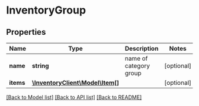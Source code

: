 # InventoryGroup

## Properties
Name | Type | Description | Notes
------------ | ------------- | ------------- | -------------
**name** | **string** | name of category group | [optional] 
**items** | [**\InventoryClient\Model\Item[]**](Item.md) |  | [optional] 

[[Back to Model list]](../README.md#documentation-for-models) [[Back to API list]](../README.md#documentation-for-api-endpoints) [[Back to README]](../README.md)


